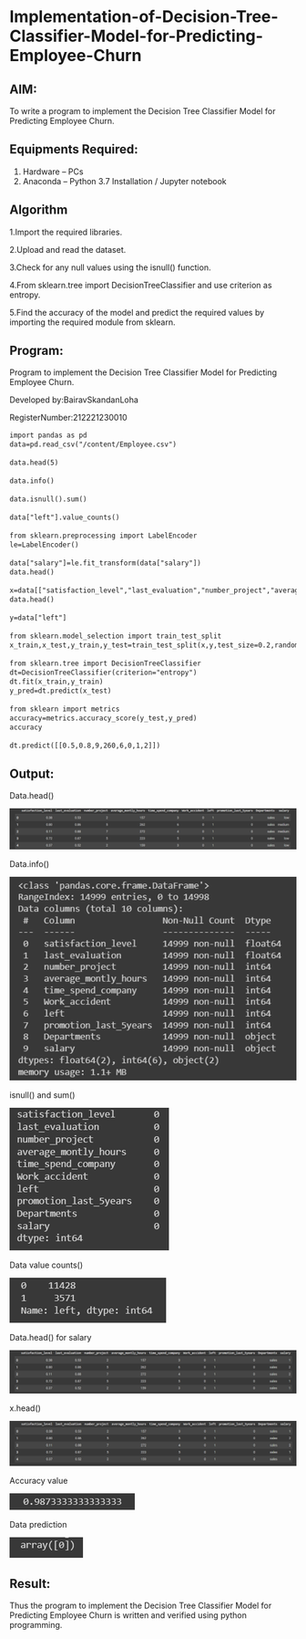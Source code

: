 # Implementation-of-Decision-Tree-Classifier-Model-for-Predicting-Employee-Churn

## AIM:
To write a program to implement the Decision Tree Classifier Model for Predicting Employee Churn.

## Equipments Required:
1. Hardware – PCs
2. Anaconda – Python 3.7 Installation / Jupyter notebook

## Algorithm
1.Import the required libraries.

2.Upload and read the dataset.

3.Check for any null values using the isnull() function.

4.From sklearn.tree import DecisionTreeClassifier and use criterion as entropy.

5.Find the accuracy of the model and predict the required values by importing the required module from sklearn.

## Program:
Program to implement the Decision Tree Classifier Model for Predicting Employee Churn.

Developed by:BairavSkandanLoha

RegisterNumber:212221230010
```
import pandas as pd
data=pd.read_csv("/content/Employee.csv")

data.head(5)

data.info()

data.isnull().sum()

data["left"].value_counts()

from sklearn.preprocessing import LabelEncoder
le=LabelEncoder()

data["salary"]=le.fit_transform(data["salary"])
data.head()

x=data[["satisfaction_level","last_evaluation","number_project","average_montly_hours","time_spend_company","Work_accident","promotion_last_5years","salary"]]
data.head()

y=data["left"]

from sklearn.model_selection import train_test_split
x_train,x_test,y_train,y_test=train_test_split(x,y,test_size=0.2,random_state=100)

from sklearn.tree import DecisionTreeClassifier
dt=DecisionTreeClassifier(criterion="entropy")
dt.fit(x_train,y_train)
y_pred=dt.predict(x_test)

from sklearn import metrics
accuracy=metrics.accuracy_score(y_test,y_pred)
accuracy

dt.predict([[0.5,0.8,9,260,6,0,1,2]])
```

## Output:
Data.head()

![](j1.png)

Data.info()

![](j2.png)

isnull() and sum()

![](j3.png)

Data value counts()

![](j4.png)

Data.head() for salary

![](j5.png)

x.head()

![](j6.png)

Accuracy value

![](j7.png)

Data prediction

![](j8.png)

## Result:
Thus the program to implement the  Decision Tree Classifier Model for Predicting Employee Churn is written and verified using python programming.
